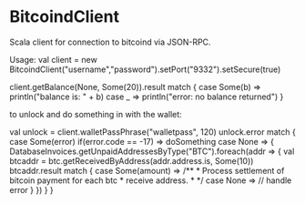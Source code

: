 # BitcoindClient
Scala client for connection to bitcoind via JSON-RPC.

Usage:
val client = new BitcoindClient("username","password").setPort("9332").setSecure(true)

client.getBalance(None, Some(20)).result match {
	case Some(b) => println("balance is: " + b)
	case _ => println("error: no balance returned")
}

to unlock and do something in with the wallet:

val unlock = client.walletPassPhrase("walletpass", 120)
unlock.error match {
	case Some(error) if(error.code == -17) => doSomething
	case None => {
		DatabaseInvoices.getUnpaidAddressesByType("BTC").foreach(addr => {
      		val btcaddr = btc.getReceivedByAddress(addr.address.is, Some(10))
      		btcaddr.result match {
        		case Some(amount) =>
          			/**
          			*	Process settlement of bitcoin payment for each btc
          			*	receive address. 
          			*
          			*/
        		case None => 
          			// handle error
      		}
    	})
	}
}